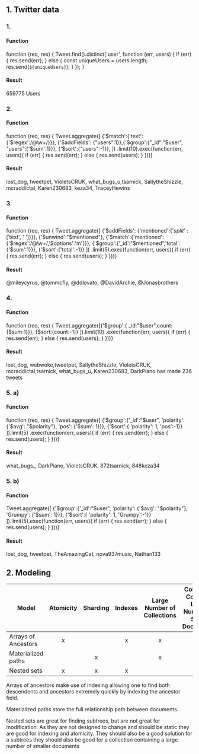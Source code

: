 ## 1. Twitter data

### 1. 
#### Function

function (req, res) {
	Tweet.find().distinct('user', function (err, users) { 
     if (err) {
          res.send(err);
     } else {
     	const uniqueUsers = users.length;
          res.send(`${uniqueUsers}`);
     }
});
}
#### Result

659775 Users

### 2.

#### Function
function (req, res) {
  Tweet.aggregate([
  {'$match':{'text':{'$regex':/@\w+/}}}, {'$addFields': {"users":1}},{'$group':{"_id":"$user", "users":{'$sum':1}}}, {'$sort':{"users":-1}}, ])
  .limit(10).exec(function(err, users){
    if (err) {
      res.send(err);
    } else {
      res.send(users);
    }
  }))}
#### Result
lost_dog, tweetpet, VioletsCRUK, what_bugs_u,tsarnick, SallytheShizzle, mcraddictal, Karen230683, keza34, TraceyHewins


### 3. 
#### Function
function (req, res) {
Tweet.aggregate([
    {'$addFields': {'mentioned':{'$split':['$text', ' ']}}},
    {'$unwind':"$mentioned"}, 
    {'$match':{'mentioned':{'$regex':/@\w+/,'$options':'m'}}}, 
    {'$group':{'_id':"$mentioned",'total':{'$sum':1}}},
    {'$sort':{'total':-1}} ])
      .limit(5).exec(function(err, users){
      if (err) {
      res.send(err);
    } else {
      res.send(users);
    }
    }))}

#### Result
@mileycyrus, @tommcfly, @ddlovato, @DavidArchie, @Jonasbrothers

### 4. 
#### Function
function (req, res) {
  Tweet.aggregate([{'$group':{
    _id:"$user",count:{$sum:1}}},
    {$sort:{count:-1}}
  ]).limit(10)
  .exec(function(err, users){
  if (err) {
      res.send(err);
    } else {
      res.send(users);
    }
    }))}
#### Result
lost_dog, webwoke,tweetpet, SallytheShizzle, VioletsCRUK, mcraddictal,tsarnick, what_bugs_u, Karen230683, DarkPiano has made 236 tweets


### 5. a)
#### Function
function (req, res) {
Tweet.aggregate([
    {'$group':{'_id':"$user", 'polarity': {'$avg': "$polarity"}, 'pos': {'$sum': 1}}},
    {'$sort':{ 'polarity': 1, 'pos':-1}}
]).limit(5)
.exec(function(err, users){
      if (err) {
      res.send(err);
    } else {
      res.send(users);
    }
    }))}
#### Result
what_bugs_, DarkPiano, VioletsCRUK, 872tsarnick, 848keza34

### 5. b)
#### Function
Tweet.aggregate([
    {'$group':{'_id':"$user", 'polarity': {'$avg': "$polarity"}, 'Grumpy': {'$sum': 1}}},
    {'$sort':{ 'polarity': 1, 'Grumpy':-1}}
]).limit(5).exec(function(err, users){
      if (err) {
      res.send(err);
    } else {
      res.send(users);
    }
    }))}

#### Result
lost_dog, tweetpet, TheAmazingCat, nova937music, Nathan133

## 2. Modeling

Model | Atomicity | Sharding |Indexes |Large Number of Collections | Collection Contains Large Number of Small Documents
----|:----:|:----:|:----:|:----:|:----:
Arrays of Ancestors	|x| |x|x| |
Materialized paths  | |x ||x|x|
Nested sets			|x|x|x|| |

Arrays of ancestors make use of indexing allowing one to find both descendents and ancestors extremely quickly by indexing the ancestor field. 

Materialized paths store the full relationship path between documents. 

Nested sets are great for finding subtrees, but are not great for modification. As they are not designed to change and should be static they are good for indexing and atomicity. They should also be a good solution for a subtrees they should also be good for a collection containing a large number of smaller documents